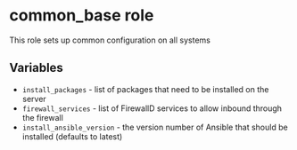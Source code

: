 # common_base role

This role sets up common configuration on all systems

## Variables

* `install_packages` - list of packages that need to be installed on the server
* `firewall_services` - list of FirewallD services to allow inbound through the firewall
* `install_ansible_version` - the version number of Ansible that should be installed (defaults to latest)
